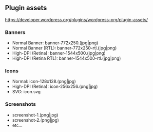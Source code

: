 ## Plugin assets

https://developer.wordpress.org/plugins/wordpress-org/plugin-assets/

### Banners

* Normal Banner: banner-772x250.(jpg|png)
* Normal Banner (RTL): banner-772x250-rtl.(jpg|png)
* High-DPI (Retina): banner-1544x500.(jpg|png)
* High-DPI (Retina RTL): banner-1544x500-rtl.(jpg|png)

### Icons

* Normal: icon-128x128.(png|jpg)
* High-DPI (Retina): icon-256x256.(png|jpg)
* SVG: icon.svg

### Screenshots

* screenshot-1.(png|jpg)
* screenshot-2.(png|jpg)
* etc...
